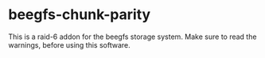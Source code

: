 beegfs-chunk-parity
===================

This is a raid-6 addon for the beegfs storage system. Make sure to read the warnings, before using this software.
